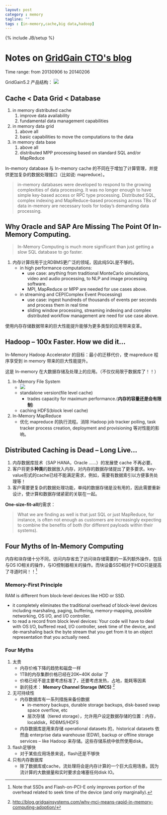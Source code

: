 ```yaml
---
layout: post
category : memory
tagline: ""
tags : [in-memory,cache,big data,hadoop]
---
```

{% include JB/setup %}

# Notes on [GridGain CTO's blog](http://blog.gridgainsystems.com/)
Time range: from 20130906 to 20140206

GridGain5.2 产品结构：
![](./gg_stack_670.png)

## Cache < Data Grid < Database
1. in memory distributed cache 
    1. improve data availability
    2. fundamental data management capabilities
2. in memory data grid 
    1. above all
    2. basic capabilities to move the computations to the data
3. in memory data base 
    1. above all
    2. distributed MPP processing based on standard SQL and/or MapReduce

In-memory database 与 In-memory cache 的不同在于增加了计算管理，并提供更加复杂的数据处理接口（比如说: mapreduce）。

>  in-memory databases were developed to respond to the growing complexities of data processing. It was no longer enough to have simple key-based access or RPC type processing. Distributed SQL, complex indexing and MapReduce-based processing across TBs of data in-memory are necessary tools for today’s demanding data processing.

## Why Oracle and SAP Are Missing The Point Of In-Memory Computing.
>  In-Memory Computing is much more significant than just getting a slow SQL database to go faster.

1. 内存计算将用于比RDBMS更广泛的领域，因此纯SQL是不够的。
    * in high performance computations:
        - use case: anything from traditional MonteCarlo simulations, video and audio processing, to NLP and image processing software. 
        - MPI, MapReduce or MPP are needed for use cases above.
    * in streaming and CEP(Complex Event Processing)
        - use case: ingest hundreds of thousands of events per seconds and process them in real time
        - sliding window processing, streaming indexing and complex distributed workflow management are need for use case above.

使用内存存储数据带来的巨大性能提升能够为更多类型的应用带来变革。

## Hadoop – 100x Faster. How we did it…
In-Memory Hadoop Accelerator 的目标：最小的迁移代价，使 mapreduce 程序享受到 in memory 带来的巨大性能提升。

这是 In-memory 在大数据存储及处理上的应用。（不仅仅局限于数据库了！！）

1. In-Memory File System
    * ![](./in_memory_hadoop2_white.png)
    * standalone version(file level cache)
        -  trades capacity for maximum performance.(**内存的容量还是会有限制**)
    * caching HDFS(block level cache)
2. In-Memory MapReduce
    * 优化 mapreduce 的执行流程。消除 Hadoop job tracker polling, task tracker process creation, deployment and provisioning 等对性能的影响。

## Distributed Caching is Dead – Long Live…

1. 内存数据库技术（SAP HANA，Oracle ......）的发展使 cache 不再必要。
2. 客户将更多**种类**的数据放入内存，对内存的数据存储提出了更多要求。key-value形式的cache已经不能满足需求，例如，需要有数据索引以方便事务处理等！
3. 客户需要更复杂的数据处理功能，单纯的数据存储是没有用的，因此需要重新设计，使计算和数据存储紧密的关联在一起。

**One-size-fit-all**的需求：
> What we are finding as well is that just SQL or just MapReduce, for instance, is often not enough as customers are increasingly expecting to combine the benefits of both (for different payloads within their systems).

## Four Myths of In-Memory Computing
内存和块存储十分不同，访问内存省去了访问块存储需要的一系列额外操作，包括与OS IO相关的操作，与IO控制器相关的操作。而块设备SSD相对于HDD只是提高了寻道时间！！[^ssd]
### Memory-First Principle
RAM is different from block-level devices like HDD or SSD.
* it completely eliminates the traditional overhead of block-level devices including marshaling, paging, buffering, memory-mapping, possible networking, OS I/O, and I/O controller.
* to read a record from block level devices: Your code will have to deal with OS I/O, buffered read, I/O controller, seek time of the device, and de-marshaling back the byte stream that you get from it to an object representation that you actually need. 

### Four Myths
1. 太贵
    * 内存价格下降的趋势和磁盘一样
    * 1TB的内存集群价格已经在20K~40K dollar 了
    * 价格已经不是主要考虑标准了，还要考虑发热，占地，能耗等因素
    * 新的技术： **Memory Channel Storage (MCS)** [^mcs]
2. 无可持续性
    * 内存数据库有一系列措施来备份数据
        - in-memory backups, durable storage backups, disk-based swap space overflow, etc
        - 层次存储（tiered storage），允许用户设定数据存储的位置：内存，localdisk，RDBMS/HDFS
    * 内存数据库是用来存储 operational datasets 的，historical datasets 依然由 enterprise data warehouse (EDW), backup or offline storage services – like Hadoop 来存储。这些存储系统中依然使用disk。
3. flash足够快
    * 对于某些应用场景来说，flash还是不够快
4. 只有内存数据库
    * 除了数据库或cache，流处理将会是内存计算的一个巨大应用场景。因为流计算的大数据量和实时要求会堵塞任何disk IO。

[^ssd]:  Note that SSDs and Flash-on-PCI-E only improves portion of the overhead related to seek time of the device (and only marginally).

[^mcs]: http://blog.gridgainsystems.com/why-mci-means-rapid-in-memory-computing-adoption/
